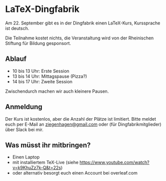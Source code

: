 # LaTeX-Dingfabrik

Am 22. September gibt es in der Dingfabrik einen LaTeX-Kurs, Kurssprache ist deutsch.

Die Teilnahme kostet nichts, die Veranstaltung wird von der Rheinischen Stiftung für Bildung gesponsort.

## Ablauf

* 10 bis 13 Uhr: Erste Session
* 13 bis 14 Uhr: Mittagspause (Pizza?)
* 14 bis 17 Uhr: Zweite Session

Zwischendurch machen wir auch kleinere Pausen.

## Anmeldung

Der Kurs ist kostenlos, aber die Anzahl der Plätze ist limitiert. Bitte meldet euch per E-Mail an ziegenhagen@gmail.com oder (für Dingfabrikmitglieder) über Slack bei mir.

## Was müsst ihr mitbringen?

* Einen Laptop
* mit installiertem TeX-Live (siehe https://www.youtube.com/watch?v=k9KhuZz7k-Q&t=22s)
* oder alternativ besorgt euch einen Account bei overleaf.com

